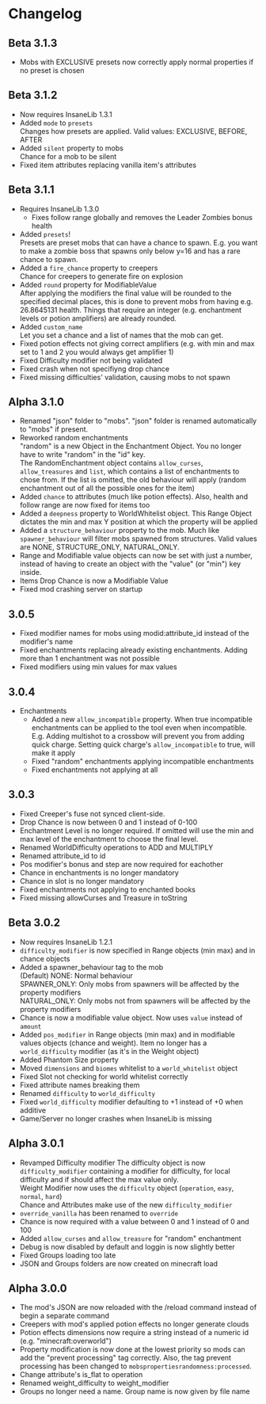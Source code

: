 # Changelog

## Beta 3.1.3
* Mobs with EXCLUSIVE presets now correctly apply normal properties if no preset is chosen

## Beta 3.1.2
* Now requires InsaneLib 1.3.1
* Added `mode` to `presets`  
  Changes how presets are applied. Valid values: EXCLUSIVE, BEFORE, AFTER
* Added `silent` property to mobs  
  Chance for a mob to be silent
* Fixed item attributes replacing vanilla item's attributes

## Beta 3.1.1
* Requires InsaneLib 1.3.0
  * Fixes follow range globally and removes the Leader Zombies bonus health
* Added `presets`!  
  Presets are preset mobs that can have a chance to spawn. E.g. you want to make a zombie boss that spawns only below y=16 and has a rare chance to spawn.
* Added a `fire_chance` property to creepers  
  Chance for creepers to generate fire on explosion
* Added `round` property for ModifiableValue  
  After applying the modifiers the final value will be rounded to the specified decimal places, this is done to prevent mobs from having e.g. 26.8645131 health. Things that require an integer (e.g. enchantment levels or potion amplifiers) are already rounded.
* Added `custom_name`  
  Let you set a chance and a list of names that the mob can get.
* Fixed potion effects not giving correct amplifiers (e.g. with min and max set to 1 and 2 you would always get amplifier 1)
* Fixed Difficulty modifier not being validated
* Fixed crash when not specifiyng drop chance
* Fixed missing difficulties' validation, causing mobs to not spawn

## Alpha 3.1.0
* Renamed "json" folder to "mobs". "json" folder is renamed automatically to "mobs" if present.
* Reworked random enchantments  
  "random" is a new Object in the Enchantment Object. You no longer have to write "random" in the "id" key.  
  The RandomEnchantment object contains `allow_curses`, `allow_treasures` and `list`, which contains a list of enchantments to chose from. If the list is omitted, the old behaviour will apply (random enchantment out of all the possible ones for the item)
* Added `chance` to attributes (much like potion effects). Also, health and follow range are now fixed for items too
* Added a `deepness` property to WorldWhitelist object. This Range Object dictates the min and max Y position at which the property will be applied
* Added a `structure_behaviour` property to the mob. Much like `spawner_behaviour` will filter mobs spawned from structures. Valid values are NONE, STRUCTURE_ONLY, NATURAL_ONLY.
* Range and Modifiable value objects can now be set with just a number, instead of having to create an object with the "value" (or "min") key inside.  
* Items Drop Chance is now a Modifiable Value
* Fixed mod crashing server on startup

## 3.0.5
* Fixed modifier names for mobs using modid:attribute_id instead of the modifier's name
* Fixed enchantments replacing already existing enchantments. Adding more than 1 enchantment was not possible
* Fixed modifiers using min values for max values

## 3.0.4
* Enchantments
  * Added a new `allow_incompatible` property. When true incompatible enchantments can be applied to the tool even when incompatible. E.g. Adding multishot to a crossbow will prevent you from adding quick charge. Setting quick charge's `allow_incompatible` to true, will make it apply
  * Fixed "random" enchantments applying incompatible enchantments
  * Fixed enchantments not applying at all

## 3.0.3
* Fixed Creeper's fuse not synced client-side.
* Drop Chance is now between 0 and 1 instead of 0-100
* Enchantment Level is no longer required. If omitted will use the min and max level of the enchantment to choose the final level.
* Renamed WorldDifficulty operations to ADD and MULTIPLY
* Renamed attribute_id to id
* Pos modifier's bonus and step are now required for eachother
* Chance in enchantments is no longer mandatory
* Chance in slot is no longer mandatory
* Fixed enchantments not applying to enchanted books
* Fixed missing allowCurses and Treasure in toString 

## Beta 3.0.2
* Now requires InsaneLib 1.2.1
* `difficulty_modifier` is now specified in Range objects (min max) and in chance objects
* Added a spawner_behaviour tag to the mob  
  (Default) NONE: Normal behaviour  
  SPAWNER_ONLY: Only mobs from spawners will be affected by the property modifiers  
  NATURAL_ONLY: Only mobs not from spawners will be affected by the property modifiers
* Chance is now a modifiable value object. Now uses `value` instead of `amount`
* Added `pos_modifier` in Range objects (min max) and in modifiable values objects (chance and weight). Item no longer has a `world_difficulty` modifier (as it's in the Weight object)
* Added Phantom Size property
* Moved `dimensions` and `biomes` whitelist to a `world_whitelist` object
* Fixed Slot not checking for world whitelist correctly
* Fixed attribute names breaking them
* Renamed `difficulty` to `world_difficulty`
* Fixed `world_difficulty` modifier defaulting to +1 instead of +0 when additive
* Game/Server no longer crashes when InsaneLib is missing

## Alpha 3.0.1
* Revamped Difficulty modifier
The difficulty object is now `difficulty_modifier` containing a modifier for difficulty, for local difficulty and if should affect the max value only.  
Weight Modifier now uses the `difficulty` object (`operation`, `easy`, `normal`, `hard`)  
Chance and Attributes make use of the new `difficulty_modifier`
* `override_vanilla` has been renamed to `override`
* Chance is now required with a value between 0 and 1 instead of 0 and 100
* Added `allow_curses` and `allow_treasure` for "random" enchantment
* Debug is now disabled by default and loggin is now slightly better
* Fixed Groups loading too late
* JSON and Groups folders are now created on minecraft load

## Alpha 3.0.0
* The mod's JSON are now reloaded with the /reload command instead of begin a separate command
* Creepers with mod's applied potion effects no longer generate clouds
* Potion effects dimensions now require a string instead of a numeric id (e.g. "minecraft:overworld")
* Property modification is now done at the lowest priority so mods can add the "prevent processing" tag correctly. Also, the tag prevent processing has been changed to `mobspropertiesrandomness:processed`.
* Change attribute's is_flat to operation
* Renamed weight_difficulty to weight_modifier
* Groups no longer need a name. Group name is now given by file name